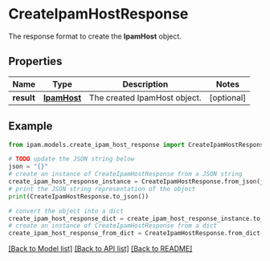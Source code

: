 # CreateIpamHostResponse

The response format to create the __IpamHost__ object.

## Properties

Name | Type | Description | Notes
------------ | ------------- | ------------- | -------------
**result** | [**IpamHost**](IpamHost.md) | The created IpamHost object. | [optional] 

## Example

```python
from ipam.models.create_ipam_host_response import CreateIpamHostResponse

# TODO update the JSON string below
json = "{}"
# create an instance of CreateIpamHostResponse from a JSON string
create_ipam_host_response_instance = CreateIpamHostResponse.from_json(json)
# print the JSON string representation of the object
print(CreateIpamHostResponse.to_json())

# convert the object into a dict
create_ipam_host_response_dict = create_ipam_host_response_instance.to_dict()
# create an instance of CreateIpamHostResponse from a dict
create_ipam_host_response_from_dict = CreateIpamHostResponse.from_dict(create_ipam_host_response_dict)
```
[[Back to Model list]](../README.md#documentation-for-models) [[Back to API list]](../README.md#documentation-for-api-endpoints) [[Back to README]](../README.md)



